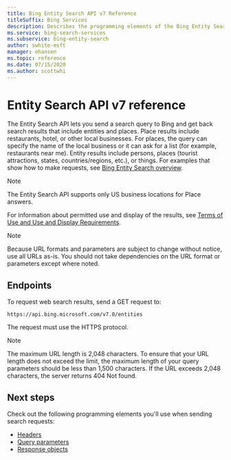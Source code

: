```yaml
---
title: Bing Entity Search API v7 Reference
titleSuffix: Bing Services
description: Describes the programming elements of the Bing Entity Search API.
ms.service: bing-search-services
ms.subservice: bing-entity-search
author: swhite-msft
manager: ehansen
ms.topic: reference
ms.date: 07/15/2020
ms.author: scottwhi
---
```


# Entity Search API v7 reference

The Entity Search API lets you send a search query to Bing and get back search results that include entities and places. Place results include restaurants, hotel, or other local businesses. For places, the query can specify the name of the local business or it can ask for a list (for example, restaurants near me). Entity results include persons, places (tourist attractions, states, countries/regions, etc.), or things. For examples that show how to make requests, see [Bing Entity Search overview](../overview.md). 

> [!NOTE]
> The Entity Search API supports only US business locations for Place answers. 

  
For information about permitted use and display of the results, see [Terms of Use and Use and Display Requirements](https://aka.ms/BingAPIsLegal).

> [!NOTE]
> Because URL formats and parameters are subject to change without notice, use all URLs as-is. You should not take dependencies on the URL format or parameters except where noted.
  
## Endpoints 
 
To request web search results, send a GET request to:  
  
```
https://api.bing.microsoft.com/v7.0/entities
```

The request must use the HTTPS protocol. 

> [!NOTE]
> The maximum URL length is 2,048 characters. To ensure that your URL length does not exceed the limit, the maximum length of your query parameters should be less than 1,500 characters. If the URL exceeds 2,048 characters, the server returns 404 Not found.  
  
## Next steps

Check out the following programming elements you'll use when sending search requests:

- [Headers](headers.md)
- [Query parameters](query-parameters.md)
- [Response objects](response-objects.md)
